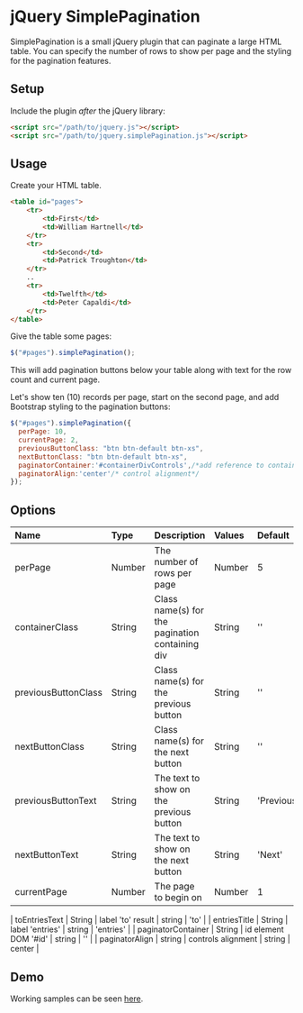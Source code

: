 # jQuery SimplePagination

SimplePagination is a small jQuery plugin that can paginate a large HTML table. You can specify the number of rows to show per page and the styling for the 
pagination features.

## Setup

Include the plugin _after_ the jQuery library:
```html
<script src="/path/to/jquery.js"></script>
<script src="/path/to/jquery.simplePagination.js"></script>
```

## Usage

Create your HTML table.
```html
<table id="pages">
	<tr>
		<td>First</td>
		<td>William Hartnell</td>
	</tr>
	<tr>
		<td>Second</td>
		<td>Patrick Troughton</td>
	</tr>
	..
	<tr>
		<td>Twelfth</td>
		<td>Peter Capaldi</td>
	</tr>
</table>
```

Give the table some pages:
```javascript
$("#pages").simplePagination();
```

This will add pagination buttons below your table along with text for the row count and current page. 

Let's show ten (10) records per page, start on the second page, and add Bootstrap styling to the pagination buttons:
```javascript
$("#pages").simplePagination({
  perPage: 10,
  currentPage: 2,
  previousButtonClass: "btn btn-default btn-xs",
  nextButtonClass: "btn btn-default btn-xs",
  paginatorContainer:'#containerDivControls',/*add reference to container paginator id, if is not defined, the controls container is added by default*/
  paginatorAlign:'center'/* control alignment*/
});
```

## Options

| Name  | Type | Description | Values | Default | 
|:----- |:---- |:----------- |:------ |:------- |
| perPage | Number | The number of rows per page | Number | 5 |
| containerClass | String | Class name(s) for the pagination containing div | String | '' |
| previousButtonClass | String | Class name(s) for the previous button | String | '' |
| nextButtonClass | String | Class name(s) for the next button | String | '' |
| previousButtonText | String | The text to show on the previous button | String | 'Previous' |
| nextButtonText | String | The text to show on the next button | String | 'Next' |
| currentPage | Number | The page to begin on | Number | 1 |

| toEntriesText | String | label 'to' result | string | 'to' |
| entriesTitle | String | label 'entries' | string | 'entries' |
| paginatorContainer | String | id element DOM '#id' | string | '' |
| paginatorAlign | string | controls alignment | string | center |

## Demo

Working samples can be seen [here](http://smarulanda.github.io/jquery.simplePagination/).
